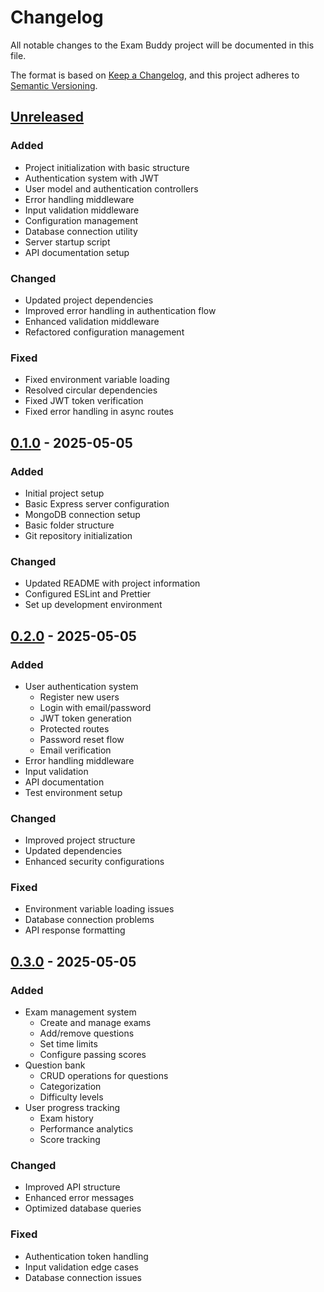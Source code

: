 # Changelog

All notable changes to the Exam Buddy project will be documented in this file.

The format is based on [Keep a Changelog](https://keepachangelog.com/en/1.0.0/),
and this project adheres to [Semantic Versioning](https://semver.org/spec/v2.0.0.html).

## [Unreleased]

### Added
- Project initialization with basic structure
- Authentication system with JWT
- User model and authentication controllers
- Error handling middleware
- Input validation middleware
- Configuration management
- Database connection utility
- Server startup script
- API documentation setup

### Changed
- Updated project dependencies
- Improved error handling in authentication flow
- Enhanced validation middleware
- Refactored configuration management

### Fixed
- Fixed environment variable loading
- Resolved circular dependencies
- Fixed JWT token verification
- Fixed error handling in async routes

## [0.1.0] - 2025-05-05
### Added
- Initial project setup
- Basic Express server configuration
- MongoDB connection setup
- Basic folder structure
- Git repository initialization

### Changed
- Updated README with project information
- Configured ESLint and Prettier
- Set up development environment

## [0.2.0] - 2025-05-05
### Added
- User authentication system
  - Register new users
  - Login with email/password
  - JWT token generation
  - Protected routes
  - Password reset flow
  - Email verification
- Error handling middleware
- Input validation
- API documentation
- Test environment setup

### Changed
- Improved project structure
- Updated dependencies
- Enhanced security configurations

### Fixed
- Environment variable loading issues
- Database connection problems
- API response formatting

## [0.3.0] - 2025-05-05
### Added
- Exam management system
  - Create and manage exams
  - Add/remove questions
  - Set time limits
  - Configure passing scores
- Question bank
  - CRUD operations for questions
  - Categorization
  - Difficulty levels
- User progress tracking
  - Exam history
  - Performance analytics
  - Score tracking

### Changed
- Improved API structure
- Enhanced error messages
- Optimized database queries

### Fixed
- Authentication token handling
- Input validation edge cases
- Database connection issues

[Unreleased]: https://github.com/yourusername/exam-buddy/compare/v0.3.0...HEAD
[0.3.0]: https://github.com/yourusername/exam-buddy/compare/v0.2.0...v0.3.0
[0.2.0]: https://github.com/yourusername/exam-buddy/compare/v0.1.0...v0.2.0
[0.1.0]: https://github.com/yourusername/exam-buddy/releases/tag/v0.1.0
